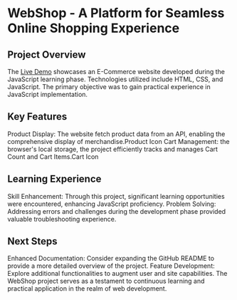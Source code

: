 # WebShop - A Platform for Seamless Online Shopping Experience


## Project Overview


The [Live Demo](https://princekumar7010.github.io/WebShop/)  showcases an E-Commerce website developed during the JavaScript learning phase.
Technologies utilized include HTML, CSS, and JavaScript.
The primary objective was to gain practical experience in JavaScript implementation.


## Key Features
Product Display: The website fetch product data from an API, enabling the comprehensive display of merchandise.Product Icon
Cart Management: the browser's local storage, the project efficiently tracks and manages Cart Count and Cart Items.Cart Icon

## Learning Experience
Skill Enhancement: Through this project, significant learning opportunities were encountered, enhancing JavaScript proficiency.
Problem Solving: Addressing errors and challenges during the development phase provided valuable troubleshooting experience.
## Next Steps
Enhanced Documentation: Consider expanding the GitHub README to provide a more detailed overview of the project.
Feature Development: Explore additional functionalities to augment user and site capabilities.
The WebShop project serves as a testament to continuous learning and practical application in the realm of web development.
